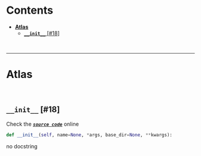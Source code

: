 



Contents
========

* [**Atlas**](#atlas)
	* [**`__init__`** [#18]](#__init__-18)


&nbsp;

--------
# **Atlas**




&nbsp;
## **`__init__`** [#18]
  
Check the [***``source code``***](https://github.com/BrancoLab/BrainRender/tree/brainglobeintegration/blob/master/brainrender/atlases/atlas.py#L18) online

```python
def __init__(self, name=None, *args, base_dir=None, **kwargs):
```  


no docstring
